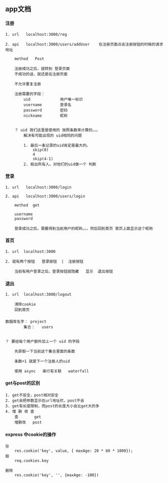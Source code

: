 ## app文档

#### 注册

    1. url   localhost:3000/reg

    2. api   localhost:3000/users/addUser    在注册页面点击注册按钮的时候的请求地址

        method   Post

        注册成功之后，就转到 登录页面
        不成功的话，就还是在注册页面

        不允许重复注册

        注册需要的字段：
            uid             用户唯一标识
            username        登录名
            password        密码
            nickname        昵称


        ？ uid 我们这里是使用的 按照条数来计算的。。。
            解决有可能出现的 uid相同的问题

            1. 最后一条记录的uid肯定是最大的。
                skip(0)
                4
                skip(4-1)
            2. 取出所有人。对他们的uid做一个 判断

#### 登录

    1. url   localhost:3000/login

    2. api   localhost:3000/users/login

        method  get

        username
        password

        登录成功之后，需要得到当前用户的昵称。。。然后回到首页 首页上面显示这个昵称


#### 首页

    1. url  localhost:3000

    2. 就有两个按钮   登录按钮  |  注册按钮

        当前有用户登录之后，登录按钮就隐藏   显示  退出按钮

#### 退出

    1. url  localhost:3000/logout

        清除cookie
        回到首页


####
    数据库名字： project
            集合：   users


    ？ 要给每个用户额外加上一个 uid 的字段

        先获取一下当前这个集合里面的条数

        条数+1 就是下一个注册人的uid

        使用 async   串行有关联   waterfall


#### get与post的区别

    1. get不安全，post相对安全
    2. get会把参数显示在url地址栏，post不会
    3. get有长度限制，而post的长度大小会比get大的多
    4. 增 删 改 查
        查       get
        增删改   post

#### express 中cookie的操作

    存
        res.cookie('key', value, { maxAge: 20 * 60 * 1000});
    取
        req.cookies.key

    删除
        res.cookie('key', '', {maxAge: -100})
